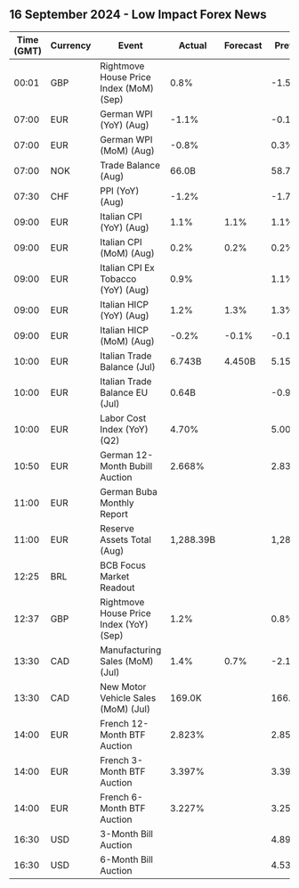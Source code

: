 ## 16 September 2024 - Low Impact Forex News

| Time (GMT) | Currency | Event | Actual | Forecast | Previous |
|------|----------|-------|--------|----------|----------|
| 00:01 | GBP | Rightmove House Price Index (MoM) (Sep) | 0.8% |  | -1.5% |
| 07:00 | EUR | German WPI (YoY) (Aug) | -1.1% |  | -0.1% |
| 07:00 | EUR | German WPI (MoM) (Aug) | -0.8% |  | 0.3% |
| 07:00 | NOK | Trade Balance (Aug) | 66.0B |  | 58.7B |
| 07:30 | CHF | PPI (YoY) (Aug) | -1.2% |  | -1.7% |
| 09:00 | EUR | Italian CPI (YoY) (Aug) | 1.1% | 1.1% | 1.1% |
| 09:00 | EUR | Italian CPI (MoM) (Aug) | 0.2% | 0.2% | 0.2% |
| 09:00 | EUR | Italian CPI Ex Tobacco (YoY) (Aug) | 0.9% |  | 1.1% |
| 09:00 | EUR | Italian HICP (YoY) (Aug) | 1.2% | 1.3% | 1.3% |
| 09:00 | EUR | Italian HICP (MoM) (Aug) | -0.2% | -0.1% | -0.1% |
| 10:00 | EUR | Italian Trade Balance (Jul) | 6.743B | 4.450B | 5.150B |
| 10:00 | EUR | Italian Trade Balance EU (Jul) | 0.64B |  | -0.96B |
| 10:00 | EUR | Labor Cost Index (YoY) (Q2) | 4.70% |  | 5.00% |
| 10:50 | EUR | German 12-Month Bubill Auction | 2.668% |  | 2.831% |
| 11:00 | EUR | German Buba Monthly Report |  |  |  |
| 11:00 | EUR | Reserve Assets Total (Aug) | 1,288.39B |  | 1,282.84B |
| 12:25 | BRL | BCB Focus Market Readout |  |  |  |
| 12:37 | GBP | Rightmove House Price Index (YoY) (Sep) | 1.2% |  | 0.8% |
| 13:30 | CAD | Manufacturing Sales (MoM) (Jul) | 1.4% | 0.7% | -2.1% |
| 13:30 | CAD | New Motor Vehicle Sales (MoM) (Jul) | 169.0K |  | 166.0K |
| 14:00 | EUR | French 12-Month BTF Auction | 2.823% |  | 2.859% |
| 14:00 | EUR | French 3-Month BTF Auction | 3.397% |  | 3.396% |
| 14:00 | EUR | French 6-Month BTF Auction | 3.227% |  | 3.258% |
| 16:30 | USD | 3-Month Bill Auction |  |  | 4.895% |
| 16:30 | USD | 6-Month Bill Auction |  |  | 4.530% |
